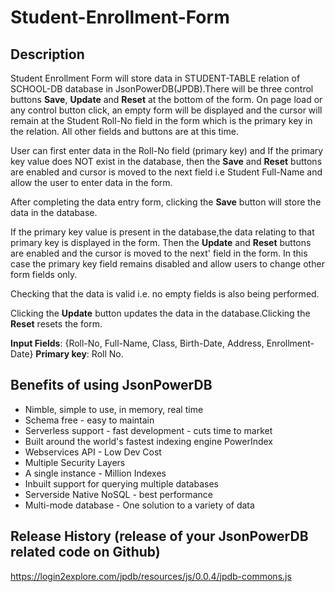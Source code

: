 ﻿# Student-Enrollment-Form
 
## Description

Student Enrollment Form will store data in STUDENT-TABLE relation of SCHOOL-DB database in JsonPowerDB(JPDB).There will be three control buttons **Save**, **Update** and **Reset** at the bottom of the form. On page load or any control button click, an empty form will be displayed and the cursor will remain at the Student Roll-No field in the form which is the primary key in the relation. All other fields and buttons are at this time.

User can first enter data in the Roll-No field (primary key) and If the primary key value does NOT exist in the database, then the **Save** and **Reset** buttons are enabled and cursor is moved to the next field i.e Student Full-Name and allow the user to enter data in the form.

After completing the data entry form, clicking the **Save** button will store the data in the database.

If the primary key value is present in the database,the data relating to that primary key is displayed in the form. Then the **Update**  and **Reset** buttons are enabled and the cursor is moved to the next' field in the form. In this case the primary key field remains disabled and allow users to change other form fields only.

Checking that the data is valid i.e. no empty fields is also being performed.

Clicking the **Update**  button updates the data in the database.Clicking the **Reset** resets the form.

**Input Fields**: {Roll-No, Full-Name, Class, Birth-Date, Address, Enrollment-Date}
**Primary key**: Roll No.

## Benefits of using JsonPowerDB

* Nimble, simple to use, in memory, real time
* Schema free - easy to maintain
* Serverless support - fast development - cuts time to market
* Built around the world's fastest indexing engine PowerIndex
* Webservices API - Low Dev Cost
* Multiple Security Layers
* A single instance - Million Indexes
* Inbuilt support for querying multiple databases
* Serverside Native NoSQL - best performance
* Multi-mode database - One solution to a variety of data

## Release History (release of your JsonPowerDB related code on Github)

https://login2explore.com/jpdb/resources/js/0.0.4/jpdb-commons.js
